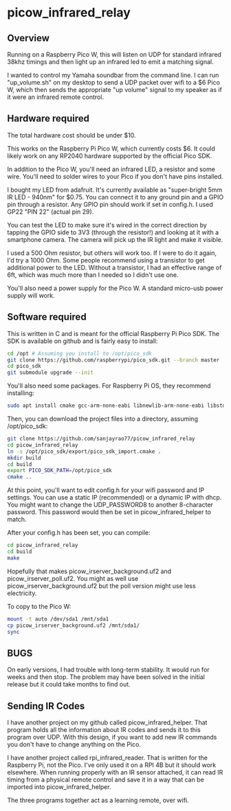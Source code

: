 # picow\_infrared\_relay

## Overview

Running on a Raspberry Pico W, this will listen on UDP for standard infrared 38khz timings and then light
up an infrared led to emit a matching signal.

I wanted to control my Yamaha soundbar from the command line. I can run "up\_volume.sh" on my desktop to
send a UDP packet over wifi to a $6 Pico W, which then sends the appropriate "up volume" signal to my speaker
as if it were an infrared remote control.

## Hardware required

The total hardware cost should be under $10.

This works on the Raspberry Pi Pico W, which currently costs $6. It could likely work on any RP2040 hardware
supported by the official Pico SDK.

In addition to the Pico W, you'll need an infrared LED, a resistor and some wire. You'll need to solder wires to your Pico
if you don't have pins installed.

I bought my LED from adafruit. It's currently available as "super-bright 5mm IR LED - 940nm" for $0.75. You can connect
it to any ground pin and a GPIO pin through a resistor.
Any GPIO pin should work if set in config.h. I used GP22 "PIN 22" (actual pin 29).

You can test the LED to make sure it's wired in the correct direction by tapping the GPIO side to 3V3 (through the resistor!)
and looking at it with a smartphone camera. The camera will pick up the IR light and make it visible.

I used a 500 Ohm resistor, but others will work too. If I were to do it again,
I'd try a 1000 Ohm. Some people recommend using a transistor to get additional
power to the LED. Without a transistor, I had an effective range of 6ft, which
was much more than I needed so I didn't use one.

You'll also need a power supply for the Pico W. A standard micro-usb power supply will work.

## Software required

This is written in C and is meant for the official Raspberry Pi Pico SDK. The SDK is available on github
and is fairly easy to install:

```bash
cd /opt # Assuming you install to /opt/pico_sdk
git clone https://github.com/raspberrypi/pico_sdk.git --branch master
cd pico_sdk
git submodule upgrade --init
```

You'll also need some packages. For Raspberry Pi OS, they recommend installing:
```bash
sudo apt install cmake gcc-arm-none-eabi libnewlib-arm-none-eabi libstdc++-arm-none-eabi-newlib
```

Then, you can download the project files into a directory, assuming /opt/pico\_sdk:
```bash
git clone https://github.com/sanjayrao77/picow_infrared_relay
cd picow_infrared_relay
ln -s /opt/pico_sdk/export/pico_sdk_import.cmake .
mkdir build
cd build
export PICO_SDK_PATH=/opt/pico_sdk
cmake ..
```

At this point, you'll want to edit config.h for your wifi password and IP settings. You can use
a static IP (recommended) or a dynamic IP with dhcp. You might want to change the UDP\_PASSWORD8
to another 8-character password. This password would then be set in picow\_infrared\_helper to match.

After your config.h has been set, you can compile:
```bash
cd picow_infrared_relay
cd build
make
```

Hopefully that makes picow\_irserver\_background.uf2 and picow\_irserver\_poll.uf2. You might
as well use picow\_irserver\_background.uf2 but the poll version might use less electricity.

To copy to the Pico W:
```bash
mount -t auto /dev/sda1 /mnt/sda1
cp picow_irserver_background.uf2 /mnt/sda1/
sync
```

## BUGS

On early versions, I had trouble with long-term stability. It would run for weeks and then stop. The problem
may have been solved in the initial release but it could take months to find out.

## Sending IR Codes

I have another project on my github called picow\_infrared\_helper. That program holds all the information
about IR codes and sends it to this program over UDP. With this design, if you want to add new IR commands you don't
have to change anything on the Pico.

I have another project called rpi\_infrared\_reader. That is written for the Raspberry Pi, not the Pico. I've
only used it on a RPI 4B but it should work elsewhere. When running properly with an IR sensor attached, it
can read IR timing from a physical remote control and save it in a way that can be imported into picow\_infrared\_helper.

The three programs together act as a learning remote, over wifi.
